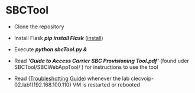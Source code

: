 # SBCTool



* Clone the repository
* Install Flask ***pip install Flask***  ([install](http://flask.pocoo.org/docs/0.12/installation/))
* Execute ***python sbcTool.py &***

* Read ***'Guide to Access  Carrier SBC Provisioning Tool.pdf'*** (found uder SBCTool/SBCWebAppTool/ ) for instructions to use the tool 

* Read ([Troubleshotting Guide](https://github.com/cfernando3/SBCTool/blob/master/Troubleshooting%20Guide%20.pdf)) whenever the lab clecvoip-02.lab1(192.168.100.110) VM is restarted or rebooted
